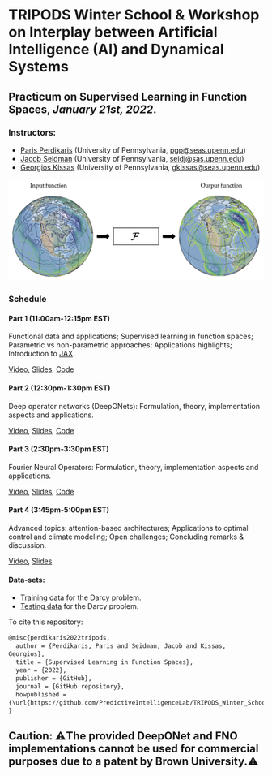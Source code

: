 # TRIPODS Winter School & Workshop on Interplay between Artificial Intelligence (AI) and Dynamical Systems

## Practicum on Supervised Learning in Function Spaces, *January 21st, 2022*.

### Instructors: 
- [Paris Perdikaris](https://directory.seas.upenn.edu/paris-perdikaris/) (University of Pennsylvania, <pgp@seas.upenn.edu>)
- [Jacob Seidman](https://sites.google.com/site/victormpreciado/publications/group) (University of Pennsylvania, <seidj@sas.upenn.edu>)
- [Georgios Kissas](https://scholar.google.com/citations?user=PEwbH74AAAAJ&hl=en) (University of Pennsylvania, <gkissas@seas.upenn.edu>)

![Learning from functional data](op_sketch.png)

### Schedule

#### Part 1 (11:00am-12:15pm EST)

Functional data and applications; Supervised learning in function spaces; Parametric vs non-parametric approaches; Applications highlights; Introduction to [JAX](https://github.com/google/jax).

[Video](https://www.youtube.com/watch?v=xai-4TT6yoQ), [Slides](https://github.com/PredictiveIntelligenceLab/TRIPODS_Winter_School_2022/blob/main/Part%201.pdf), [Code](https://github.com/PredictiveIntelligenceLab/TRIPODS_Winter_School_2022/blob/main/JAX.ipynb)

#### Part 2 (12:30pm-1:30pm EST)

Deep operator networks (DeepONets): Formulation, theory, implementation aspects and applications.

[Video](https://www.youtube.com/watch?v=p5InAx-vDwQ), [Slides](https://github.com/PredictiveIntelligenceLab/TRIPODS_Winter_School_2022/blob/main/Part%202.pdf), [Code](https://github.com/PredictiveIntelligenceLab/TRIPODS_Winter_School_2022/blob/main/DeepONets.ipynb)

#### Part 3 (2:30pm-3:30pm EST)

Fourier Neural Operators: Formulation, theory, implementation aspects and applications.

[Video](https://www.youtube.com/watch?v=gq1bqAdCIcg), [Slides](https://github.com/PredictiveIntelligenceLab/TRIPODS_Winter_School_2022/blob/main/Part%203.pdf), [Code](https://github.com/PredictiveIntelligenceLab/TRIPODS_Winter_School_2022/blob/main/FNOs.ipynb)

#### Part 4 (3:45pm-5:00pm EST)

Advanced topics: attention-based architectures; Applications to optimal control and climate modeling; Open challenges; Concluding remarks & discussion.

[Video](https://www.youtube.com/watch?v=8xRJ_G7AxKs), [Slides](https://github.com/PredictiveIntelligenceLab/TRIPODS_Winter_School_2022/blob/main/Part%204.pdf)

#### Data-sets:
- [Training data](https://drive.google.com/file/d/1y8K-etpDJ2IbsDvINIs8vqi_6C5WcHN9/view?usp=sharing) for the Darcy problem.
- [Testing data](https://drive.google.com/file/d/1s0UmI-p5mcT70Lxd8hgYZV6A2-FiEsxA/view?usp=sharing) for the Darcy problem.

To cite this repository:

    @misc{perdikaris2022tripods,
      author = {Perdikaris, Paris and Seidman, Jacob and Kissas, Georgios},
      title = {Supervised Learning in Function Spaces},
      year = {2022},
      publisher = {GitHub},
      journal = {GitHub repository},
      howpublished = {\url{https://github.com/PredictiveIntelligenceLab/TRIPODS_Winter_School_2022}}
    }

## Caution: ⚠️The provided DeepONet and FNO implementations cannot be used for commercial purposes due to a patent by Brown University.⚠️

